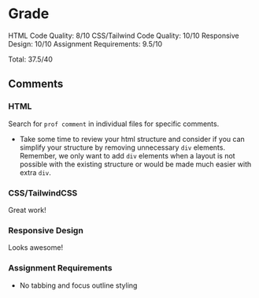 # Grade
HTML Code Quality: 8/10
CSS/Tailwind Code Quality: 10/10
Responsive Design: 10/10
Assignment Requirements: 9.5/10

Total: 37.5/40

## Comments

### HTML
Search for `prof comment` in individual files for specific comments.

- Take some time to review your html structure and consider if you can simplify your structure by removing unnecessary `div` elements. Remember, we only want to add `div` elements when a layout is not possible with the existing structure or would be made much easier with extra `div`.

### CSS/TailwindCSS
Great work!

### Responsive Design
Looks awesome!

### Assignment Requirements
- No tabbing and focus outline styling